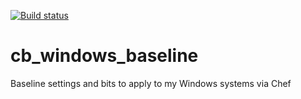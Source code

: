 [![Build status](https://ci.appveyor.com/api/projects/status/7yj0fgye2sda0wb3/branch/master?svg=true)](https://ci.appveyor.com/project/jpboyce/cb-windows-baseline/branch/master)

# cb_windows_baseline
Baseline settings and bits to apply to my Windows systems via Chef
